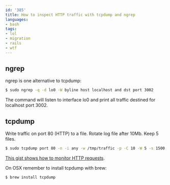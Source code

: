 ```yaml
---
id: '385'
title: How to inspect HTTP traffic with tcpdump and ngrep
languages:
- bash
tags:
- lol
- migration
- rails
- wtf
---
```

## ngrep

ngrep is one alternative to tcpdump:

```bash
$ sudo ngrep -q -d lo0 -W byline host localhost and dst port 3002
```

The command will listen to interface lo0 and print all traffic destined for localhost port 3002.

## tcpdump

Write traffic on port 80 (HTTP) to a file. Rotate log file after 10Mb. Keep 5 files.


```bash
$ sudo tcpdump port 80 -n -i any -w /tmp/traffic -p -C 10 -W 5 -s 1500
```
    

[This gist shows how to monitor HTTP requests](http://gist.github.com/90062).

On OSX remember to install tcpdump with brew:


```bash
$ brew install tcpdump
```

